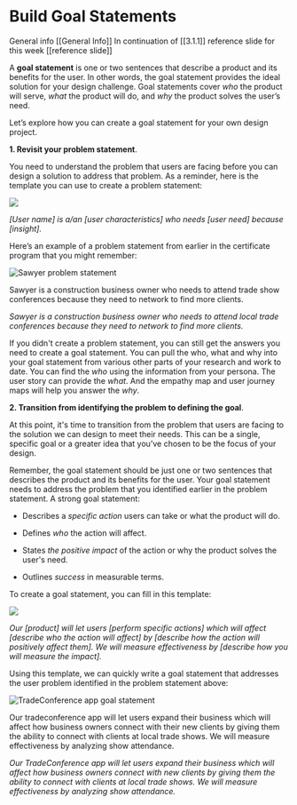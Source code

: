 # Build Goal Statements

General info [[General Info]]
In continuation of [[3.1.1]]
reference slide for this week [[reference slide]]

A **goal statement** is one or two sentences that describe a product and its benefits for the user. In other words, the goal statement provides the ideal solution for your design challenge. Goal statements cover _who_ the product will serve, _what_ the product will do, and _why_ the product solves the user’s need. 

Let’s explore how you can create a goal statement for your own design project.

**1. Revisit your problem statement**. 

You need to understand the problem that users are facing before you can design a solution to address that problem. As a reminder, here is the template you can use to create a problem statement: 

![](https://d3c33hcgiwev3.cloudfront.net/imageAssetProxy.v1/0TftDc7USeu37Q3O1Onr5w_d34f464621d243dab9427024b95921f1_Statement-Templates.png?expiry=1646697600000&hmac=5U1L6ZoGrztbDOU5ubqvF0D80W1BH4ZKZxzMdZJ2PEw)

_[User name] is a/an [user characteristics] who needs [user need] because [insight]._

Here’s an example of a problem statement from earlier in the certificate program that you might remember:

![Sawyer problem statement](https://d3c33hcgiwev3.cloudfront.net/imageAssetProxy.v1/pDSjNpJRSNi0ozaSUVjY5g_76c66576557146099f66febfdbd43fc9_Screenshot-2021-03-04-at-9.11.53-AM.png?expiry=1646697600000&hmac=TIuWNnSmnecjPXz8kE1aCJSosdheZrJJ1-dlkaZlrWs)

Sawyer is a construction business owner who needs to attend trade show conferences because they need to network to find more clients.

_Sawyer is a construction business owner who needs to attend local trade conferences because they need to network to find more clients._ 

If you didn't create a problem statement, you can still get the answers you need to create a goal statement. You can pull the who, what and why into your goal statement from various other parts of your research and work to date. You can find the _who_ using the information from your persona. The user story can provide the _what_. And the empathy map and user journey maps will help you answer the _why_.

**2. Transition from identifying the problem to defining the goal**. 

At this point, it's time to transition from the problem that users are facing to the solution we can design to meet their needs. This can be a single, specific goal or a greater idea that you’ve chosen to be the focus of your design. 

Remember, the goal statement should be just one or two sentences that describes the product and its benefits for the user. Your goal statement needs to address the problem that you identified earlier in the problem statement. A strong goal statement:

-   Describes a _specific action_ users can take or what the product will do.
    
-   Defines _who_ the action will affect.
    
-   States _the positive impact_ of the action or why the product solves the user's need.
    
-   Outlines _success_ in measurable terms.
    

To create a goal statement, you can fill in this template:

![](https://d3c33hcgiwev3.cloudfront.net/imageAssetProxy.v1/jbJgJeuvSEOyYCXrr-hDRg_9e1c0876b9ef43e38fd0eed89ad612f1_Statement-Templates-1-.png?expiry=1646697600000&hmac=96OUM0Zx30WEPCaZidGdpVkh9d2ZZFLNfAsCdTcC81E)

_Our [product] will let users [perform specific actions] which will affect [describe who the action will affect] by [describe how the action will positively affect them]. We will measure effectiveness by [describe how you will measure the impact]._

Using this template, we can quickly write a goal statement that addresses the user problem identified in the problem statement above:

![TradeConference app goal statement](https://d3c33hcgiwev3.cloudfront.net/imageAssetProxy.v1/MS2smB3lQF6trJgd5eBefQ_7953dc3dbc4c46268bdbc60fa6b28139_Screenshot-2021-03-04-at-10.18.12-AM.png?expiry=1646697600000&hmac=BLyLdvNAksPXliMxPYA1DxXlEelqsO6sbdKKeFkWhjk)

Our tradeconference app will let users expand their business which will affect how business owners connect with their new clients by giving them the ability to connect with clients at local trade shows. We will measure effectiveness by analyzing show attendance.

_Our TradeConference app will let users expand their business which will affect how business owners connect with new clients by giving them the ability to connect with clients at local trade shows. We will measure effectiveness by analyzing show attendance._